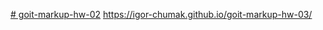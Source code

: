 [# goit-markup-hw-02](https://igor-chumak.github.io/goit-markup-hw-03/)
https://igor-chumak.github.io/goit-markup-hw-03/
